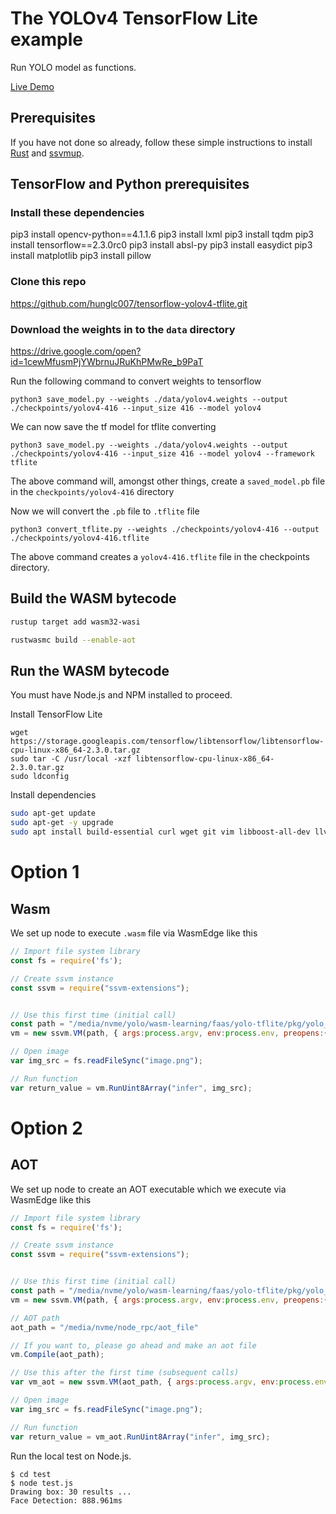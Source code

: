 # The YOLOv4 TensorFlow Lite example

Run YOLO model as functions.

[Live Demo](https://second-state.github.io/wasm-learning/faas/yolo-tflite/html/index.html)

## Prerequisites

If you have not done so already, follow these simple instructions to install [Rust](https://www.rust-lang.org/tools/install) and [ssvmup](https://www.secondstate.io/articles/ssvmup/).

## TensorFlow and Python prerequisites

### Install these dependencies
pip3 install opencv-python==4.1.1.6
pip3 install lxml
pip3 install tqdm
pip3 install tensorflow==2.3.0rc0
pip3 install absl-py
pip3 install easydict
pip3 install matplotlib
pip3 install pillow

### Clone this repo

https://github.com/hunglc007/tensorflow-yolov4-tflite.git

### Download the weights in to the `data` directory

https://drive.google.com/open?id=1cewMfusmPjYWbrnuJRuKhPMwRe_b9PaT


Run the following command to convert weights to tensorflow

```
python3 save_model.py --weights ./data/yolov4.weights --output ./checkpoints/yolov4-416 --input_size 416 --model yolov4
```

We can now save the tf model for tflite converting

```
python3 save_model.py --weights ./data/yolov4.weights --output ./checkpoints/yolov4-416 --input_size 416 --model yolov4 --framework tflite
```

The above command will, amongst other things, create a `saved_model.pb` file in the `checkpoints/yolov4-416` directory

Now we will convert the `.pb` file to `.tflite` file

```
python3 convert_tflite.py --weights ./checkpoints/yolov4-416 --output ./checkpoints/yolov4-416.tflite
```

The above command creates a `yolov4-416.tflite` file in the checkpoints directory.

## Build the WASM bytecode

```bash
rustup target add wasm32-wasi
```

```bash
rustwasmc build --enable-aot
```

## Run the WASM bytecode

You must have Node.js and NPM installed to proceed.

Install TensorFlow Lite

```
wget https://storage.googleapis.com/tensorflow/libtensorflow/libtensorflow-cpu-linux-x86_64-2.3.0.tar.gz
sudo tar -C /usr/local -xzf libtensorflow-cpu-linux-x86_64-2.3.0.tar.gz
sudo ldconfig
```

Install dependencies

```bash
sudo apt-get update
sudo apt-get -y upgrade
sudo apt install build-essential curl wget git vim libboost-all-dev llvm-dev liblld-10-dev
```

# Option 1
## Wasm

We set up node to execute `.wasm` file via WasmEdge like this

```javascript
// Import file system library
const fs = require('fs');

// Create ssvm instance
const ssvm = require("ssvm-extensions");


// Use this first time (initial call)
const path = "/media/nvme/yolo/wasm-learning/faas/yolo-tflite/pkg/yolo_tflite_lib_bg.wasm";
vm = new ssvm.VM(path, { args:process.argv, env:process.env, preopens:{"/": "/tmp"} });

// Open image
var img_src = fs.readFileSync("image.png");

// Run function
var return_value = vm.RunUint8Array("infer", img_src);

```

# Option 2
## AOT

We set up node to create an AOT executable which we execute via WasmEdge like this

```javascript
// Import file system library
const fs = require('fs');

// Create ssvm instance
const ssvm = require("ssvm-extensions");


// Use this first time (initial call)
const path = "/media/nvme/yolo/wasm-learning/faas/yolo-tflite/pkg/yolo_tflite_lib_bg.wasm";
vm = new ssvm.VM(path, { args:process.argv, env:process.env, preopens:{"/": "/tmp"} });

// AOT path
aot_path = "/media/nvme/node_rpc/aot_file"

// If you want to, please go ahead and make an aot file
vm.Compile(aot_path);

// Use this after the first time (subsequent calls)
var vm_aot = new ssvm.VM(aot_path, { args:process.argv, env:process.env, preopens:{"/": "/tmp"} });

// Open image
var img_src = fs.readFileSync("image.png");

// Run function
var return_value = vm_aot.RunUint8Array("infer", img_src);

```

Run the local test on Node.js.

```
$ cd test
$ node test.js
Drawing box: 30 results ...
Face Detection: 888.961ms
```


